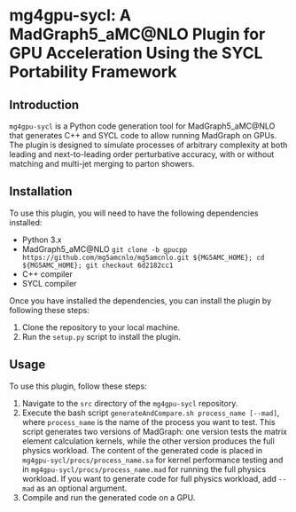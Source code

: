 # mg4gpu-sycl: A MadGraph5_aMC@NLO Plugin for GPU Acceleration Using the SYCL Portability Framework

## Introduction

`mg4gpu-sycl` is a Python code generation tool for MadGraph5_aMC@NLO that generates C++ and SYCL code to allow running MadGraph on GPUs. The plugin is designed to simulate processes of arbitrary complexity at both leading and next-to-leading order perturbative accuracy, with or without matching and multi-jet merging to parton showers.

## Installation

To use this plugin, you will need to have the following dependencies installed:

- Python 3.x
- MadGraph5_aMC@NLO `git clone -b gpucpp https://github.com/mg5amcnlo/mg5amcnlo.git ${MG5AMC_HOME}; cd ${MG5AMC_HOME}; git checkout 6d2182cc1`
- C++ compiler
- SYCL compiler

Once you have installed the dependencies, you can install the plugin by following these steps:

1. Clone the repository to your local machine.
2. Run the `setup.py` script to install the plugin.

## Usage

To use this plugin, follow these steps:

1. Navigate to the `src` directory of the `mg4gpu-sycl` repository.
2. Execute the bash script `generateAndCompare.sh process_name [--mad]`, where `process_name` is the name of the process you want to test. This script generates two versions of MadGraph: one version tests the matrix element calculation kernels, while the other version produces the full physics workload. The content of the generated code is placed in `mg4gpu-sycl/procs/process_name.sa` for kernel performance testing and in `mg4gpu-sycl/procs/process_name.mad` for running the full physics workload. If you want to generate code for full physics workload, add `--mad` as an optional argument.
3. Compile and run the generated code on a GPU.
